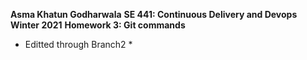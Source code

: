 **Asma Khatun Godharwala**
**SE 441: Continuous Delivery and Devops**
**Winter 2021**
**Homework 3: Git commands**
* Editted through Branch2 *

